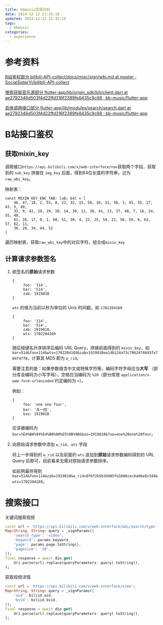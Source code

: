 ```yaml
---
title: bbmusic实现分析
date: 2024-12-12 21:35:19
updated: 2024-12-12 21:35:19
tags:
  - bbmusic
categories:
  - experience
---
```


# 参考资料

[B站鉴权部分 bilibili-API-collect/docs/misc/sign/wbi.md at master · SocialSisterYi/bilibili-API-collect](https://github.com/SocialSisterYi/bilibili-API-collect/blob/master/docs/misc/sign/wbi.md)

[搜索获取音乐源部分 flutter-app/lib/origin_sdk/bili/client.dart at ae2792346d503f4d22ffd316f2389fe8435c9c88 · bb-music/flutter-app](https://github.com/bb-music/flutter-app/blob/ae2792346d503f4d22ffd316f2389fe8435c9c88/lib/origin_sdk/bili/client.dart)

[具体调用接口部分 flutter-app/lib/modules/search/search.dart at ae2792346d503f4d22ffd316f2389fe8435c9c88 · bb-music/flutter-app](https://github.com/bb-music/flutter-app/blob/ae2792346d503f4d22ffd316f2389fe8435c9c88/lib/modules/search/search.dart)

# B站接口鉴权

## 获取mixin_key

调用接口`https://api.bilibili.com/x/web-interface/nav`获取两个字段，获取到的 `sub_key` 拼接在 `img_key` 后面，得到64位长度的字符串，记为 `raw_wbi_key`。

映射表：

```
const MIXIN_KEY_ENC_TAB: [u8; 64] = [
    46, 47, 18, 2, 53, 8, 23, 32, 15, 50, 10, 31, 58, 3, 45, 35, 27, 43, 5, 49,
    33, 9, 42, 19, 29, 28, 14, 39, 12, 38, 41, 13, 37, 48, 7, 16, 24, 55, 40,
    61, 26, 17, 0, 1, 60, 51, 30, 4, 22, 25, 54, 21, 56, 59, 6, 63, 57, 62, 11,
    36, 20, 34, 44, 52
]
```

遍历映射表，获取`raw_wbi_key`中的对应字符，组合成`mixin_key`

## 计算请求参数签名

1. 欲签名的**原始**请求参数

   ```
   {
        foo: '114',
        bar: '514',
        zab: 1919810
   }
   ```

   `wts` 的值为当前以秒为单位的 Unix 时间戳，如 `1702204169`

   ```
   {
        foo: '114',
        bar: '514',
        zab: 1919810,
        wts: 1702204169
   }
   ```

   随后按键名升序排序后编码 URL Query，拼接前面得到的 `mixin_key`，如 `bar=514&foo=114&wts=1702204169&zab=1919810ea1db124af3c7062474693fa704f4ff8`，计算其 MD5 即为 `w_rid`。

   需要注意的是：如果参数值含中文或特殊字符等，编码字符字母应当**大写** （部分库会编码为小写字母），空格应当编码为 `%20`（部分库按 `application/x-www-form-urlencoded` 约定编码为 `+`）。

   例如：

   ```
   {
        foo: 'one one four',
        bar: '五一四',
        baz: 1919810
   }
   ```

   应该被编码为 `bar=%E4%BA%94%E4%B8%80%E5%9B%9B&baz=1919810&foo=one%20one%20four`。

2. 向原始请求参数中添加 `w_rid`、`wts` 字段

   将上一步得到的 `w_rid` 以及前面的 `wts` 追加到**原始**请求参数编码得到的 URL Query 后即可，目前看来无需对原始请求参数排序。

   如前例最终得到 `bar=514&foo=114&zab=1919810&w_rid=8f6f2b5b3d485fe1886cec6a0be8c5d4&wts=1702204169`。

# 搜索接口

关键词搜索视频

```dart
const url = 'https://api.bilibili.com/x/web-interface/wbi/search/type';
Map<String, String> query = _signParams({
    'search_type': 'video',
    'keyword': params.keyword,
    'page': params.page.toString(),
    'pagesize': '20',
});
final response = await dio.get(
    Uri.parse(url).replace(queryParameters: query).toString(),
);
```

获取视频详情

```dart
const url = 'https://api.bilibili.com/x/web-interface/view';
Map<String, String> query = _signParams({
    'aid': biliid.aid,
    'bvid': biliid.bvid,
});
final response = await dio.get(
    Uri.parse(url).replace(queryParameters: query).toString(),
);
```

